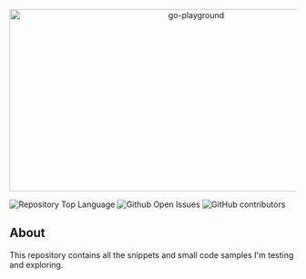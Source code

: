 <p align="center">
  <img src="https://socialify.git.ci/mortum5/go-playground/image?description=1&descriptionEditable=&font=Inter&issues=1&language=1&name=1&owner=1&pattern=Signal&pulls=1&stargazers=1&theme=Light"     alt="go-playground" width="640" height="320" />
</p>

![Repository Top Language](https://img.shields.io/github/languages/top/mortum5/go-playground)
![Github Open Issues](https://img.shields.io/github/issues/mortum5/go-playground)
![GitHub contributors](https://img.shields.io/github/contributors/mortum5/go-playground)

## About

This repository contains all the snippets and small code samples I'm testing and exploring.
